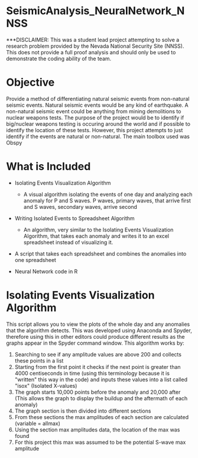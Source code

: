 # SeismicAnalysis_NeuralNetwork_NNSS
***DISCLAIMER: This was a student lead project attempting to solve a research problem provided by the Nevada National Security Site (NNSS). This does not provide a full proof analysis and should only be used to demonstrate the coding ability of the team. 

# Objective
Provide a method of differentiating natural seismic events from non-natural seismic events. Natural seismic events would be any kind of earthquake. A non-natural seismic event could be anything from mining demolitions to nuclear weapons tests. The purpose of the project would be to identify if big/nuclear weapons testing is occuring around the world and if possible to identify the location of these tests. However, this project attempts to just identify if the events are natural or non-natural. The main toolbox used was Obspy

# What is Included
- Isolating Events Visualization Algorithm
    - A visual algorithm isolating the events of one day and analyzing each anomaly for P and S waves. P waves, primary waves, that arrive first and S waves, secondary waves, arrive second

- Writing Isolated Events to Spreadsheet Algorithm
    - An algorithm, very similar to the Isolating Events Visualization Algorithm, that takes each anomaly and writes it to an excel spreadsheet instead of visualizing it.

- A script that takes each spreadsheet and combines the anomalies into one spreadsheet

- Neural Network code in R


# Isolating Events Visualization Algorithm
This script allows you to view the plots of the whole day and any anomalies that the  algorithm detects. This was developed using Anaconda and Spyder, therefore using this in other editors could produce different results as the graphs appear in the Spyder command window. This algorithm works by:
1. Searching to see if any amplitude values are above 200 and collects these points in a list
2. Starting from the first point it checks if the next point is greater than 4000 centiseconds in time (using this terminology because it is "written" this way in the code) and inputs these values into a list called "isox" (Isolated X-values)
3. The graph starts 10,000 points before the anomaly and 20,000 after (This allows the graph to display the buildup and the aftermath of each anomaly)
4. The graph section is then divided into different sections
5. From these sections the max amplitudes of each section are calculated (variable = allmax)
6. Using the section max amplitudes data, the location of the max was found
7. For this project this max was assumed to be the potential S-wave max amplitude
